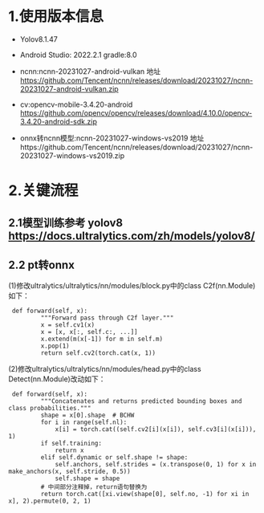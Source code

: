 # 1.使用版本信息
- Yolov8.1.47

- Android Studio: 2022.2.1 gradle:8.0 

- ncnn:ncnn-20231027-android-vulkan 
地址 https://github.com/Tencent/ncnn/releases/download/20231027/ncnn-20231027-android-vulkan.zip 

- cv:opencv-mobile-3.4.20-android 
https://github.com/opencv/opencv/releases/download/4.10.0/opencv-3.4.20-android-sdk.zip 

- onnx转ncnn模型:ncnn-20231027-windows-vs2019 
地址https://github.com/Tencent/ncnn/releases/download/20231027/ncnn-20231027-windows-vs2019.zip

# 2.关键流程
## 2.1模型训练参考 yolov8 https://docs.ultralytics.com/zh/models/yolov8/
## 2.2 pt转onnx
(1)修改ultralytics/ultralytics/nn/modules/block.py中的class C2f(nn.Module)如下：

```
 def forward(self, x):
         """Forward pass through C2f layer."""
         x = self.cv1(x)
         x = [x, x[:, self.c:, ...]]
         x.extend(m(x[-1]) for m in self.m)
         x.pop(1)
         return self.cv2(torch.cat(x, 1))
```
(2)修改ultralytics/ultralytics/nn/modules/head.py中的class Detect(nn.Module)改动如下：
```
 def forward(self, x):
         """Concatenates and returns predicted bounding boxes and class probabilities."""
         shape = x[0].shape  # BCHW
         for i in range(self.nl):
             x[i] = torch.cat((self.cv2[i](x[i]), self.cv3[i](x[i])), 1)
         if self.training:
             return x
         elif self.dynamic or self.shape != shape:
             self.anchors, self.strides = (x.transpose(0, 1) for x in make_anchors(x, self.stride, 0.5))
             self.shape = shape
         # 中间部分注释掉，return语句替换为
         return torch.cat([xi.view(shape[0], self.no, -1) for xi in x], 2).permute(0, 2, 1)
```




